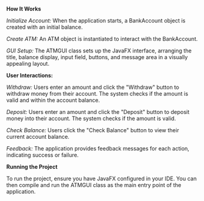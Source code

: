 **How It Works**

*Initialize Account:* When the application starts, a BankAccount object is created with an initial balance.

*Create ATM:* An ATM object is instantiated to interact with the BankAccount.

*GUI Setup:* The ATMGUI class sets up the JavaFX interface, arranging the title, balance display, 
input field, buttons, and message area in a visually appealing layout.

**User Interactions:**

*Withdraw:* Users enter an amount and click the "Withdraw" button to withdraw money from their account. 
The system checks if the amount is valid and within the account balance.

*Deposit:* Users enter an amount and click the "Deposit" button to deposit money into their account. The system checks if the amount is valid.

*Check Balance:* Users click the "Check Balance" button to view their current account balance.

*Feedback:* The application provides feedback messages for each action, indicating success or failure.

**Running the Project**

To run the project, ensure you have JavaFX configured in your IDE. You can then compile and run the ATMGUI class as the main entry point of the application.

